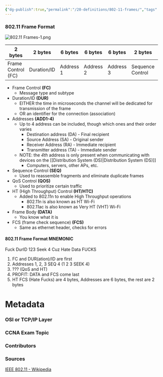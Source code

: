 ```yaml
---
{"dg-publish":true,"permalink":"/20-definitions/802-11-frames/","tags":["defs_ccna"]}
---
```



### 802.11 Frame Format
![802.11 Frames-1.png](/img/user/CCNA/Attachments/802.11%20Frames-1.png)

| 2 bytes            | 2 bytes     | 6 bytes   | 6 bytes   | 6 bytes   | 2 bytes          | 6 bytes   | 2 bytes     | 4 bytes    | variable size     | 4 bytes |
| ------------------ | ----------- | --------- | --------- | --------- | ---------------- | --------- | ----------- | ---------- | ----------------- | ------- |
| Frame Control (FC) | Duration/ID | Address 1 | Address 2 | Address 3 | Sequence Control | Address 4 | QoS Control | HT Control | Data (Frame Body) | FCS     |

- Frame Control **(FC)**
	- Message type and subtype
- Duration/ID **(DUR)**
	- EITHER the time in microseconds the channel will be dedicated for transmission of the frame
	- OR an identifier for the connection (association)
- Addresses **(ADD1-4)**
	- Up to 4 address can be included, though which ones and their order varies
		- Destination address (DA) - Final recipient
		- Source Address (SA) - Original sender
		- Receiver Address (RA) - Immediate recipient
		- Transmitter address (TA) - Immediate sender
	- NOTE: the *4th* address is only present when communicating with devices on the [[Distribution System (DS)\|Distribution System (DS)]]
		- Computers, servers, other APs, etc.
- Sequence Control **(SEQ)**
	- Used to reassemble fragments and eliminate duplicate frames
- QoS Control **(QOS)**
	- Used to prioritize certain traffic
- HT (High Throughput) Control **(HT/HTC)**
	- Added to 802.11n to enable High Throughput operations
		- 802.11n is also known as HT Wi-Fi
		- 802.11ac is also known as Very HT (VHT) Wi-Fi
- Frame Body **(DATA)**
	- You know what it is
- FCS (frame check sequence) **(FCS)**
	- Same as ethernet header, checks for errors
#### 802.11 Frame Format MNEMONIC
Fuck DurID 123 Seek 4 Cuz Hate Data FUCKS

1. FC and DUR(ation)/ID are first
2. Addresses 1, 2, 3 SEQ 4 (1 2 3 SEEK 4)
3. ??? (QoS and HT)
4. PROFIT: DATA and FCS come last
5. HT FCS (Hate Fucks) are 4 bytes, Addresses are 6 bytes, the rest are 2 bytes


# Metadata
### OSI or TCP/IP Layer

### CCNA Exam Topic

### Contributors

### Sources
[IEEE 802.11 - Wikipedia](https://en.wikipedia.org/wiki/IEEE_802.11)

